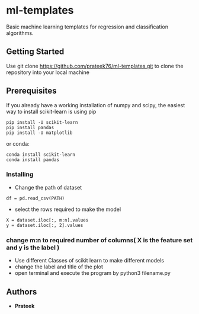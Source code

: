 # ml-templates

Basic machine learning templates for regression and classification algorithms.  

## Getting Started
Use git clone https://github.com/prateek76/ml-templates.git to clone the repository into your local machine

## Prerequisites
If you already have a working installation of numpy and scipy, the easiest way to install scikit-learn is using pip

```
pip install -U scikit-learn
pip install pandas
pip install -U matplotlib
```
or conda:

```
conda install scikit-learn
conda install pandas
```

### Installing
* Change the path of dataset
```
df = pd.read_csv(PATH)

```
* select the rows required to make the model
```
X = dataset.iloc[:, m:n].values
y = dataset.iloc[:, 2].values
```
### change m:n to required number of columns( X is the feature set and y is the label )

* Use different Classes of scikit learn to make different models  
* change the label and title of the plot
* open terminal and execute the program by python3 filename.py

## Authors

* **Prateek** 
